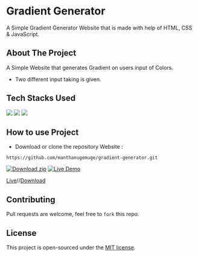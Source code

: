 # Gradient Generator

A Simple Gradient Generator Website that is made with help of HTML, CSS & JavaScript.

## About The Project
A Simple Website that generates Gradient on users input of Colors.
- Two different input taking is given.

## Tech Stacks Used

<a target="_blank" href="https://www.w3schools.com/html/default.asp"><img src="https://img.shields.io/badge/html5%20-%23E34F26.svg?&style=for-the-badge&logo=html5&logoColor=white"></img></a>
<a target="_blank" href="https://www.w3schools.com/css/default.asp"><img src="https://img.shields.io/badge/css3%20-%231572B6.svg?&style=for-the-badge&logo=css3&logoColor=white"></img></a>
<a target="_blank" href="https://www.w3schools.com/js/default.asp"><img src="https://img.shields.io/badge/javascript%20-%23323330.svg?&style=for-the-badge&logo=javascript&logoColor=%23F7DF1E"></img></a>

## How to use Project

- Download or clone the repository Website : 
```
https://github.com/manthanugemuge/gradient-generator.git
```

[![Download zip](https://custom-icon-badges.herokuapp.com/badge/-Download-navy?style=for-the-badge&logo=download&logoColor=white "Download zip")]() 
[![Live Demo](https://custom-icon-badges.herokuapp.com/badge/-Live-brightgreen?style=for-the-badge&logo=eye&logoColor=white "Live Demo")]()

 [Live](https://manthanugemuge.github.io/gradient-generator/)//[Download](https://github.com/manthanugemuge/gradient-generator/archive/refs/heads/main.zip)

## Contributing
Pull requests are welcome, feel free to ```fork``` this repo.

## License
This project is open-sourced under the [MIT license]().

